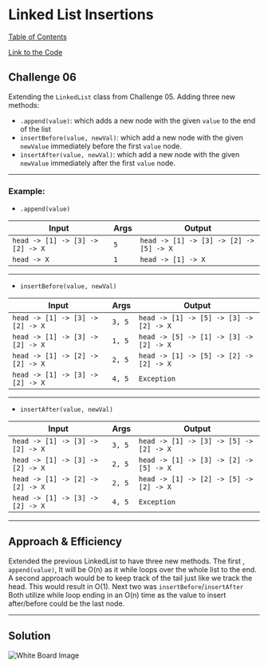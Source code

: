 # Linked List Insertions

[Table of Contents](../../../README.md)

[Link to the Code](./linked-list.js)

## Challenge 06
Extending the `LinkedList` class from Challenge 05. Adding three new methods:
- `.append(value)`: which adds a new node with the given `value` to the end of the list
- `insertBefore(value, newVal)`: which add a new node with the given `newValue` immediately before the first `value` node.
- `insertAfter(value, newVal)`: which add a new node with the given `newValue` immediately after the first `value` node.


---

### Example:

- `.append(value)`

| Input | Args | Output |
| ----- | ------ | ------ |
| `head -> [1] -> [3] -> [2] -> X` | `5` | `head -> [1] -> [3] -> [2] -> [5] -> X` |
| `head -> X` | `1` | `head -> [1] -> X` |

---

- `insertBefore(value, newVal)`

| Input | Args | Output |
| ----- | ------ | ------ |
| `head -> [1] -> [3] -> [2] -> X` | `3, 5` | `head -> [1] -> [5] -> [3] -> [2] -> X` |
| `head -> [1] -> [3] -> [2] -> X` | `1, 5` | `head -> [5] -> [1] -> [3] -> [2] -> X` |
| `head -> [1] -> [2] -> [2] -> X` | `2, 5` | `head -> [1] -> [5] -> [2] -> [2] -> X` |
| `head -> [1] -> [3] -> [2] -> X` | `4, 5` | `Exception` |

---

- `insertAfter(value, newVal)`

| Input | Args | Output |
| ----- | ------ | ------ |
| `head -> [1] -> [3] -> [2] -> X` | `3, 5` | `head -> [1] -> [3] -> [5] -> [2] -> X` |
| `head -> [1] -> [3] -> [2] -> X` | `2, 5` | `head -> [1] -> [3] -> [2] -> [5] -> X` |
| `head -> [1] -> [2] -> [2] -> X` | `2, 5` | `head -> [1] -> [2] -> [5] -> [2] -> X` |
| `head -> [1] -> [3] -> [2] -> X` | `4, 5` | `Exception` |

---

## Approach & Efficiency
Extended the previous LinkedList to have three new methods. The first , `append(value)`, It will be O(n) as it while loops over the whole list to the end. A second approach would be to keep track of the tail just like we track the head. This would result in O(1). Next two was `insertBefore`/`insertAfter` Both utilize while loop ending in an O(n) time as the value to insert after/before could be the last node.

---

## Solution
![White Board Image]()

